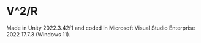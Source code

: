 # V^2/R

Made in Unity 2022.3.42f1 and coded in Microsoft Visual Studio Enterprise 2022 17.7.3 (Windows 11).
